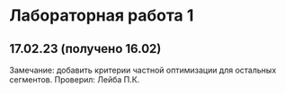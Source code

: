 # Лабораторная работа 1
## 17.02.23 (получено 16.02)
Замечание: добавить критерии частной оптимизации для остальных сегментов. Проверил: Лейба П.К.
